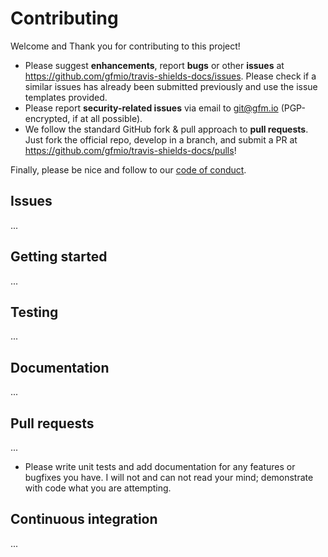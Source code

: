 # Contributing

Welcome and Thank you for contributing to this project!

* Please suggest **enhancements**, report **bugs** or other **issues** at <https://github.com/gfmio/travis-shields-docs/issues>. Please check if a similar issues has already been submitted previously and use the issue templates provided.
* Please report **security-related issues** via email to git@gfm.io (PGP-encrypted, if at all possible).
* We follow the standard GitHub fork & pull approach to **pull requests**. Just fork the official repo, develop in a branch, and submit a PR at <https://github.com/gfmio/travis-shields-docs/pulls>!

Finally, please be nice and follow to our [code of conduct](https://github.com/gfmio/travis-shields-docs/blob/master/CODE_OF_CONDUCT.md).

## Issues

...

## Getting started

...

## Testing

...

## Documentation

...

## Pull requests

...

* Please write unit tests and add documentation for any features or bugfixes you have. I will not and can not read your mind; demonstrate with code what you are attempting.

## Continuous integration

...
